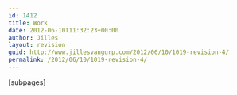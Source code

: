 ```yaml
---
id: 1412
title: Work
date: 2012-06-10T11:32:23+00:00
author: Jilles
layout: revision
guid: http://www.jillesvangurp.com/2012/06/10/1019-revision-4/
permalink: /2012/06/10/1019-revision-4/
---
```

[subpages]